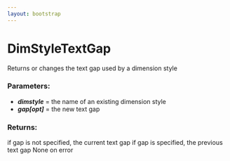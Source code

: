 ```yaml
---
layout: bootstrap
---
```


# DimStyleTextGap

Returns or changes the text gap used by a dimension style
        

### Parameters:

- ***dimstyle*** = the name of an existing dimension style
- ***gap[opt]*** = the new text gap
        

### Returns:


if gap is not specified, the current text gap
if gap is specified, the previous text gap
None on error
        
